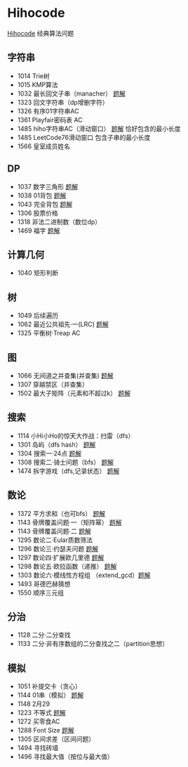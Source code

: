 ﻿# Hihocode
[Hihocode](https://hihocoder.com/) 经典算法问题

    
## 字符串     
* 1014 Trie树
* 1015 KMP算法
* 1032 最长回文子串（manacher）    [题解](http://www.cnblogs.com/SeekHit/p/5819480.html)              
* 1323 回文字符串（dp增删字符）    
* 1326 有序01字符串AC
* 1361 Playfair密码表 AC
* 1485 hiho字符串AC（滑动窗口）    [题解](http://www.cnblogs.com/SeekHit/p/6623843.html) 恰好包含的最小长度       
* 1485 LeetCode76滑动窗口      包含子串的最小长度
* 1566 皇室成员姓名
    
## DP    
* 1037 数字三角形    [题解](http://www.cnblogs.com/SeekHit/p/4904604.html)           
* 1038 01背包    [题解](http://www.cnblogs.com/SeekHit/p/6613007.html)   
* 1043 完全背包    [题解](http://www.cnblogs.com/SeekHit/p/6636684.html)   
* 1306 股票价格
* 1318 非法二进制数（数位dp）
* 1469 福字    [题解](http://www.cnblogs.com/SeekHit/p/6486299.html)    

## 计算几何
* 1040 矩形判断

## 树     
* 1049 后续遍历     
* 1062 最近公共祖先·一(LRC)    [题解](http://www.cnblogs.com/SeekHit/p/6527546.html)    
* 1325 平衡树·Treap AC
  
## 图     
* 1066 无间道之并查集(并查集)    [题解](http://www.cnblogs.com/SeekHit/p/6599787.html)    
* 1307 穿越禁区（并查集）
* 1502 最大子矩阵（元素和不超过k）    [题解](http://www.cnblogs.com/SeekHit/p/6763833.html)    

## 搜索    
* 1114 小Hi小Ho的惊天大作战：扫雷（dfs）    
* 1301 岛屿（dfs hash）    [题解](http://www.cnblogs.com/SeekHit/p/5872806.html)     
* 1304 搜索一·24点    [题解](http://www.cnblogs.com/SeekHit/p/5508827.html)     
* 1308 搜索二·骑士问题（bfs）    [题解](http://www.cnblogs.com/SeekHit/p/6573314.html)     
* 1474 拆字游戏（dfs,记录状态）    [题解](http://www.cnblogs.com/SeekHit/p/6511673.html)     

## 数论     
* 1372 平方求和（也可bfs）    [题解](http://www.cnblogs.com/SeekHit/p/5939280.html)     
* 1143 骨牌覆盖问题·一（矩阵幂）    [题解](http://www.cnblogs.com/SeekHit/p/5544981.html)     
* 1143 骨牌覆盖问题·二    [题解](http://www.cnblogs.com/SeekHit/p/5945335.html)     
* 1295 数论二·Eular质数筛法       
* 1296 数论三·约瑟夫问题    [题解](http://www.cnblogs.com/SeekHit/p/5457509.html)     
* 1297 数论四·扩展欧几里德    [题解](http://www.cnblogs.com/SeekHit/p/5431797.html)  
* 1298 数论五·欧拉函数（递推）    [题解](http://www.cnblogs.com/SeekHit/p/5458446.html)     
* 1303 数论六·模线性方程组 （extend_gcd）[题解](http://www.cnblogs.com/SeekHit/p/5477392.html)      
* 1493 哥德巴赫猜想      
* 1550 顺序三元组    

## 分治    
* 1128 二分·二分查找     
* 1133 二分·非有序数组的二分查找之二（partition思想）


## 模拟     
* 1051 补提交卡（贪心） 
* 1144 01串（模拟）    [题解](http://www.cnblogs.com/SeekHit/p/6296446.html)     
* 1148 2月29    
* 1223 不等式     [题解](http://www.cnblogs.com/SeekHit/p/5578719.html)     
* 1272 买零食AC        
* 1288 Font Size     [题解](http://www.cnblogs.com/SeekHit/p/5509136.html)     
* 1305 区间求差（区间问题）    
* 1494 寻找砖墙
* 1496 寻找最大值（按位与最大值）